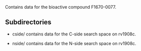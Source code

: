Contains data for the bioactive compound F1670-0077.

## Subdirectories

- cside/ contains data for the C-side search space on rv1908c.

- nside/ contains data for the N-side search space on rv1908c.

